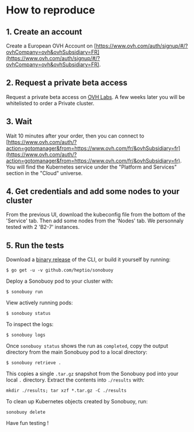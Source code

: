 # How to reproduce

## 1. Create an account
Create a European OVH Account on [https://www.ovh.com/auth/signup/#/?ovhCompany=ovh&ovhSubsidiary=FR](https://www.ovh.com/auth/signup/#/?ovhCompany=ovh&ovhSubsidiary=FR).

## 2. Request a private beta access
Request a private beta access on [OVH Labs](https://labs.ovh.com/kubernetes-k8s/).
A few weeks later you will be whitelisted to order a Private cluster.

## 3. Wait
Wait 10 minutes after your order, then you can connect to [https://www.ovh.com/auth/?action=gotomanager&from=https://www.ovh.com/fr/&ovhSubsidiary=fr](https://www.ovh.com/auth/?action=gotomanager&from=https://www.ovh.com/fr/&ovhSubsidiary=fr).
You will find the Kubernetes service under the "Platform and Services" section in the "Cloud" universe.

## 4. Get credentials and add some nodes to your cluster
From the previous UI, download the kubeconfig file from the bottom of the 'Service' tab.
Then add some nodes from the 'Nodes' tab. We personnaly tested with 2 'B2-7' instances.

## 5. Run the tests
Download a [binary release](https://github.com/heptio/sonobuoy/releases) of the CLI, or build it yourself by running:

```
$ go get -u -v github.com/heptio/sonobuoy
```

Deploy a Sonobuoy pod to your cluster with:

```
$ sonobuoy run
```

View actively running pods:

```
$ sonobuoy status
```

To inspect the logs:

```
$ sonobuoy logs
```

Once `sonobuoy status` shows the run as `completed`, copy the output directory from the main Sonobuoy pod to
a local directory:

```
$ sonobuoy retrieve .
```

This copies a single `.tar.gz` snapshot from the Sonobuoy pod into your local `.` directory. Extract the contents into `./results` with:

```
mkdir ./results; tar xzf *.tar.gz -C ./results
```

To clean up Kubernetes objects created by Sonobuoy, run:

```
sonobuoy delete
```

Have fun testing !